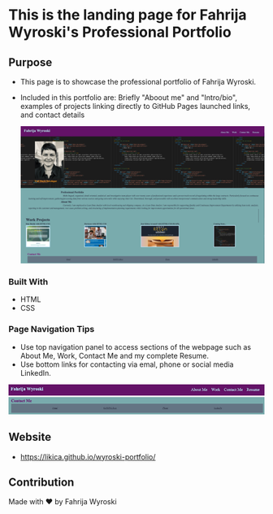 # This is the landing page for Fahrija Wyroski's Professional Portfolio
## Purpose
* This page is to showcase the professional portfolio of Fahrija Wyroski. 
* Included in this portfolio are: Briefly "Aboout me" and "Intro/bio", examples of projects linking directly to GitHub Pages launched links, and contact details
   
    <img id="Landing-Pg-Snapshot" src="./assets/images/PortfolioLandingPage.png" alt="Professional Portfolio"/>

### Built With
* HTML
* CSS

### Page Navigation Tips
* Use top navigation panel to access sections of the webpage such as About Me, Work, Contact Me and my complete Resume.
* Use bottom links for contacting via emal, phone or social media LinkedIn.

<img id="Header-Nav" src="./assets/images/Header-Nav.png" alt="Header Navigation Links"/>
<img id="Footer-Nav" src="./assets/images/Footer-Nav.png" alt="Footer Navigation Links"/>


## Website
* https://likica.github.io/wyroski-portfolio/

## Contribution
Made with ❤️ by Fahrija Wyroski
